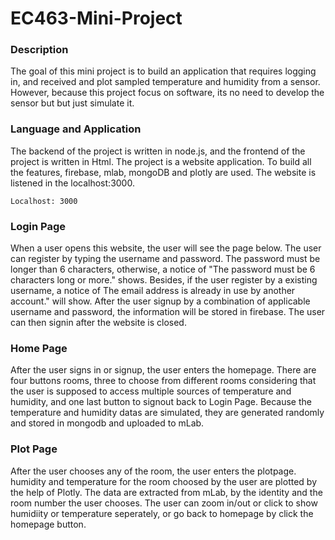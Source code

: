 # EC463-Mini-Project

### Description
The goal of this mini project is to build an application that requires logging in, and received and plot sampled temperature and humidity from a sensor. However, because this project focus on software, its no need to develop the sensor but but just simulate it.

### Language and Application

The backend of the project is written in node.js, and the frontend of the project is written in Html. The project is a website application. To build all the features, firebase, mlab, mongoDB and plotly are used. The website is listened in the localhost:3000.
```
Localhost: 3000
```
### Login Page
When a user opens this website, the user will see the page below. The user can register by typing the username and password. The password must be longer than 6 characters, otherwise, a notice of "The password must be 6 characters long or more." shows. Besides, if the user register by a existing username, a notice of The email address is already in use by another account." will show. After the user signup by a combination of applicable username and password, the information will be stored in firebase. The user can then signin after the website is closed. 

### Home Page
After the user signs in or signup, the user enters the homepage. There are four buttons rooms, three to choose from different rooms considering that the user is supposed to access multiple sources of temperature and humidity, and one last button to signout back to Login Page. Because the temperature and humidity datas are simulated, they are generated randomly and stored in mongodb and uploaded to mLab. 

### Plot Page
After the user chooses any of the room, the user enters the plotpage. humidity and temperature for the room choosed by the user are plotted by the help of Plotly. The data are extracted from mLab, by the identity and the room number the user chooses. The user can zoom in/out or click to show humidiity or temperature seperately, or go back to homepage by click the homepage button. 
